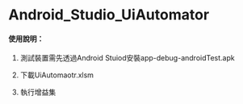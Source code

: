 # Android_Studio_UiAutomator
#### 使用說明：
1. 測試裝置需先透過Android Stuiod安裝app-debug-androidTest.apk

2. 下載UiAutomaotr.xlsm

3. 執行增益集
